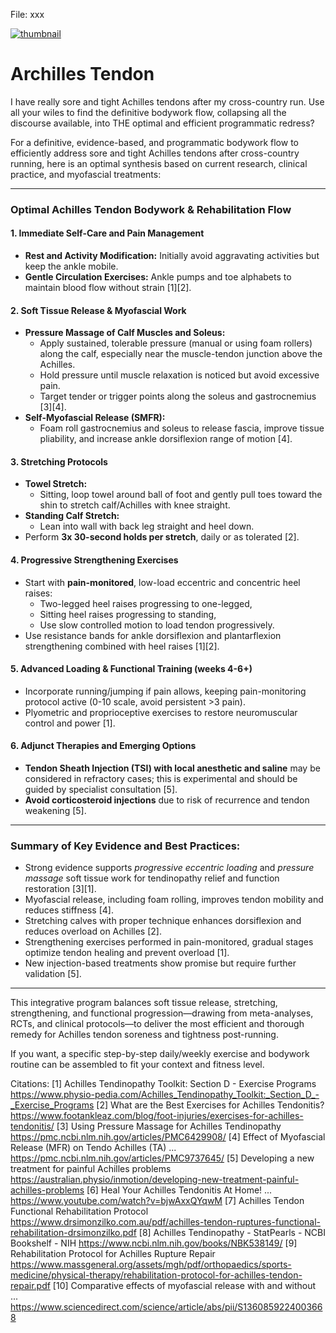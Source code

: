 File: xxx

[![thumbnail](https://img.youtube.com/vi/FjJZqay0i8A/default.jpg)](https://youtu.be/FjJZqay0i8A?si=34BmGx6oRjkw1aa9)

# Archilles Tendon #

I have really sore and tight Achilles tendons after my cross-country run. Use all your wiles to find the definitive bodywork flow, collapsing all the discourse available, into THE optimal and efficient programmatic redress?

For a definitive, evidence-based, and programmatic bodywork flow to efficiently address sore and tight Achilles tendons after cross-country running, here is an optimal synthesis based on current research, clinical practice, and myofascial treatments:

***

### Optimal Achilles Tendon Bodywork & Rehabilitation Flow

#### 1. Immediate Self-Care and Pain Management
- **Rest and Activity Modification:** Initially avoid aggravating activities but keep the ankle mobile.
- **Gentle Circulation Exercises:** Ankle pumps and toe alphabets to maintain blood flow without strain [1][2].

#### 2. Soft Tissue Release & Myofascial Work
- **Pressure Massage of Calf Muscles and Soleus:**
  - Apply sustained, tolerable pressure (manual or using foam rollers) along the calf, especially near the muscle-tendon junction above the Achilles.
  - Hold pressure until muscle relaxation is noticed but avoid excessive pain.
  - Target tender or trigger points along the soleus and gastrocnemius [3][4].
- **Self-Myofascial Release (SMFR):**
  - Foam roll gastrocnemius and soleus to release fascia, improve tissue pliability, and increase ankle dorsiflexion range of motion [4].

#### 3. Stretching Protocols
- **Towel Stretch:**
  - Sitting, loop towel around ball of foot and gently pull toes toward the shin to stretch calf/Achilles with knee straight.
- **Standing Calf Stretch:**
  - Lean into wall with back leg straight and heel down.
- Perform **3x 30-second holds per stretch**, daily or as tolerated [2].

#### 4. Progressive Strengthening Exercises
- Start with **pain-monitored**, low-load eccentric and concentric heel raises:
  - Two-legged heel raises progressing to one-legged,
  - Sitting heel raises progressing to standing,
  - Use slow controlled motion to load tendon progressively.
- Use resistance bands for ankle dorsiflexion and plantarflexion strengthening combined with heel raises [1][2].

#### 5. Advanced Loading & Functional Training (weeks 4-6+)
- Incorporate running/jumping if pain allows, keeping pain-monitoring protocol active (0-10 scale, avoid persistent >3 pain).
- Plyometric and proprioceptive exercises to restore neuromuscular control and power [1].

#### 6. Adjunct Therapies and Emerging Options
- **Tendon Sheath Injection (TSI) with local anesthetic and saline** may be considered in refractory cases; this is experimental and should be guided by specialist consultation [5].
- **Avoid corticosteroid injections** due to risk of recurrence and tendon weakening [5].

***

### Summary of Key Evidence and Best Practices:
- Strong evidence supports *progressive eccentric loading* and *pressure massage* soft tissue work for tendinopathy relief and function restoration [3][1].
- Myofascial release, including foam rolling, improves tendon mobility and reduces stiffness [4].
- Stretching calves with proper technique enhances dorsiflexion and reduces overload on Achilles [2].
- Strengthening exercises performed in pain-monitored, gradual stages optimize tendon healing and prevent overload [1].
- New injection-based treatments show promise but require further validation [5].

***

This integrative program balances soft tissue release, stretching, strengthening, and functional progression—drawing from meta-analyses, RCTs, and clinical protocols—to deliver the most efficient and thorough remedy for Achilles tendon soreness and tightness post-running.

If you want, a specific step-by-step daily/weekly exercise and bodywork routine can be assembled to fit your context and fitness level.

Citations:
[1] Achilles Tendinopathy Toolkit: Section D - Exercise Programs https://www.physio-pedia.com/Achilles_Tendinopathy_Toolkit:_Section_D_-_Exercise_Programs
[2] What are the Best Exercises for Achilles Tendonitis? https://www.footankleaz.com/blog/foot-injuries/exercises-for-achilles-tendonitis/
[3] Using Pressure Massage for Achilles Tendinopathy https://pmc.ncbi.nlm.nih.gov/articles/PMC6429908/
[4] Effect of Myofascial Release (MFR) on Tendo Achilles (TA) ... https://pmc.ncbi.nlm.nih.gov/articles/PMC9737645/
[5] Developing a new treatment for painful Achilles problems https://australian.physio/inmotion/developing-new-treatment-painful-achilles-problems
[6] Heal Your Achilles Tendonitis At Home! ... https://www.youtube.com/watch?v=bjwAxxQYqwM
[7] Achilles Tendon Functional Rehabilitation Protocol https://www.drsimonzilko.com.au/pdf/achilles-tendon-ruptures-functional-rehabilitation-drsimonzilko.pdf
[8] Achilles Tendinopathy - StatPearls - NCBI Bookshelf - NIH https://www.ncbi.nlm.nih.gov/books/NBK538149/
[9] Rehabilitation Protocol for Achilles Rupture Repair https://www.massgeneral.org/assets/mgh/pdf/orthopaedics/sports-medicine/physical-therapy/rehabilitation-protocol-for-achilles-tendon-repair.pdf
[10] Comparative effects of myofascial release with and without ... https://www.sciencedirect.com/science/article/abs/pii/S1360859224003668


